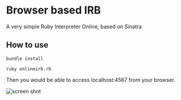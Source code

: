 Browser based IRB
=================

A very simple Ruby Interpreter Online, based on Sinatra

How to use
----------
	bundle install
	
	ruby onlineirb.rb
	
Then you would be able to access localhost:4567 from your browser.

![screen shot](online_irb/raw/master/screenshot.png "Screen Shot")